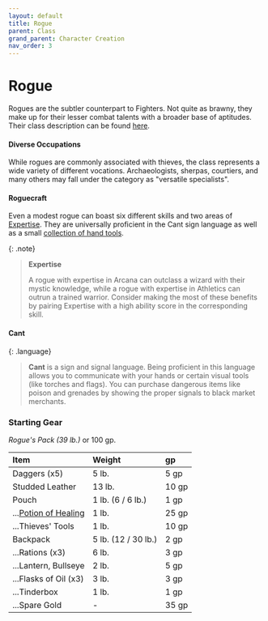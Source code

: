 ```yaml
---
layout: default
title: Rogue
parent: Class
grand_parent: Character Creation
nav_order: 3
---
```


# Rogue

Rogues are the subtler counterpart to Fighters. Not quite as brawny, they make up for their lesser combat talents with a broader base of aptitudes. Their class description can be found [here](../../../data/classes/rogue).

#### Diverse Occupations
While rogues are commonly associated with thieves, the class represents a wide variety of different vocations. Archaeologists, sherpas, courtiers, and many others may fall under the category as "versatile specialists".

#### Roguecraft
Even a modest rogue can boast six different skills and two areas of [Expertise](../../../data/classes/rogue#expertise). They are universally proficient in the Cant sign language as well as a small [collection of hand tools](../../../data/items/thief_tools).

{: .note}
> **Expertise**
>
> A rogue with expertise in Arcana can outclass a wizard with their mystic knowledge, while a rogue with expertise in Athletics can outrun a trained warrior. Consider making the most of these benefits by pairing Expertise with a high ability score in the corresponding skill.

#### Cant
{: .language}
> **Cant** is a sign and signal language. Being proficient in this language allows you to communicate with your hands or certain visual tools (like torches and flags). You can purchase dangerous items like poison and grenades by showing the proper signals to black market merchants.

### Starting Gear
_Rogue's Pack (39 lb.)_ or 100 gp.

| Item                                         | Weight              | gp    |
| :------------------------------------------- | :------------------ | :---- |
| Daggers (x5)                                 | 5 lb.               | 5 gp  |
| Studded Leather                              | 13 lb.              | 10 gp |
| Pouch                                        | 1 lb. (6 / 6 lb.)   | 1 gp  |
| ...[Potion of Healing](../../gear/alchemics) | 1 lb.               | 25 gp |
| ...Thieves' Tools                            | 1 lb.               | 10 gp |
| Backpack                                     | 5 lb. (12 / 30 lb.) | 2 gp  |
| ...Rations (x3)                              | 6 lb.               | 3 gp  |
| ...Lantern, Bullseye                         | 2 lb.               | 5 gp  |
| ...Flasks of Oil (x3)                        | 3 lb.               | 3 gp  |
| ...Tinderbox                                 | 1 lb.               | 1 gp  |
| ...Spare Gold                                | -                   | 35 gp |
